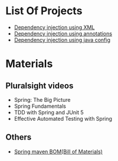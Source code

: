 # List Of Projects
* [Dependency injection using XML](dependency-injection-xml)
* [Dependency injection using annotations](dependency-injection-annotations)
* [Dependency injection using java config](dependency-injection-java-config)

# Materials
## Pluralsight videos
* Spring: The Big Picture
* Spring Fundamentals
* TDD with Spring and JUnit 5
* Effective Automated Testing with Spring

## Others
* [Spring maven BOM(Bill of Materials)](https://www.baeldung.com/spring-maven-bom)